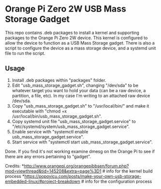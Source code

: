 # Orange Pi Zero 2W USB Mass Storage Gadget #

This repo contains .deb packages to install a kernel and supporting packages to the Orange Pi Zero 2W device.  This kernel is configured to allow the device to function as a USB Mass Storage gadget.  There is also a script to configure the device as a mass storage device, and a systemd unit file to run the script.

## Usage ##
1. Install .deb packages within "packages" folder.
2. Edit "usb_mass_storage_gadget.sh", changing "/dev/sda" to be whatever target you want to hold your data (can be a raw device, a partition, a file, etc).  In my case I'm writing to an attached raw device /dev/sda.
3. Copy "usb_mass_storage_gadget.sh" to "/usr/local/bin/" and make it executable with "chmod +x /usr/local/bin/usb_mass_storage_gadget.sh".
4. Copy systemd unit file "usb_mass_storage_gadget.service" to "/etc/systemd/system/usb_mass_storage_gadget.service".
5. Enable service with "systemctl enable usb_mass_storage_gadget.service".
6. Start service with "systemctl start usb_mass_storage_gadget.service".

Done.  If you find it's not working examine dmesg on the Orange Pi to see if there are any errors pertaining to "gadget".

Credits:
*http://www.orangepi.org/orangepibbsen/forum.php?mod=viewthread&tid=145208&extra=page%3D1 # info for the kernel build process
*https://popovicu.com/posts/make-your-own-usb-storage-embedded-linux/#project-breakdown # info for the configuration process



